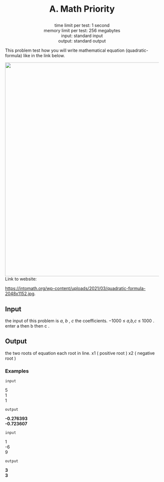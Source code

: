 # <p align="center"> A. Math Priority </p>

<p align="center">
  time limit per test: 1 second <br>
  memory limit per test: 256 megabytes <br>
input: standard input<br>
output: standard output
</p>

This problem test how you will write mathematical equation (quadratic-formula) like in the link below.
<div id="picture" align="center">
  <img src="https://espresso.codeforces.com/41ebf72bdae96e60e963a9ddc5b3abc95de6b183.png" width="700"/>
</div>
Link to website:

https://intomath.org/wp-content/uploads/2021/03/quadratic-formula-2048x1152.jpg.

## Input
the input of this problem is *a*, *b* , *c* the coefficients. −1000 ≤ *a,b,c* ≤ 1000
. enter a then b then c .

## Output
the two roots of equation each root in line. x1 ( positive root ) x2 ( negative root )

### Examples<br>

 ```input```<br>

5<br> 1<br> 1<br>

 ```output```<br>

**-0.276393**<br> **-0.723607** <br>

 ```input```<br>

1<br> -6<br> 9<br>

 ```output```<br>

**3**<br> **3** <br>
